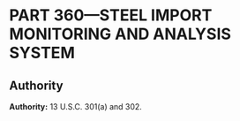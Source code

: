 # PART 360—STEEL IMPORT MONITORING AND ANALYSIS SYSTEM 


## Authority

**Authority:** 13 U.S.C. 301(a) and 302.


